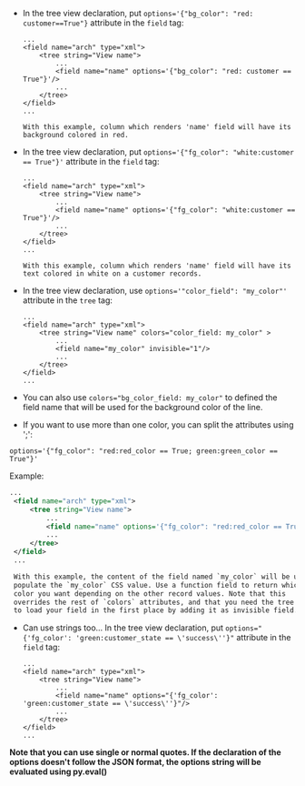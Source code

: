- In the tree view declaration, put
  `options='{"bg_color": "red: customer==True"}` attribute in the
  `field` tag:

      ...
      <field name="arch" type="xml">
          <tree string="View name">
              ...
              <field name="name" options='{"bg_color": "red: customer == True"}'/>
              ...
          </tree>
      </field>
      ...

      With this example, column which renders 'name' field will have its background colored in red.

- In the tree view declaration, put
  `options='{"fg_color": "white:customer == True"}'` attribute in the
  `field` tag:

      ...
      <field name="arch" type="xml">
          <tree string="View name">
              ...
              <field name="name" options='{"fg_color": "white:customer == True"}'/>
              ...
          </tree>
      </field>
      ...

      With this example, column which renders 'name' field will have its text colored in white on a customer records.

- In the tree view declaration, use
  `options='"color_field": "my_color"'` attribute in the `tree` tag:

      ...
      <field name="arch" type="xml">
          <tree string="View name" colors="color_field: my_color" >
              ...
              <field name="my_color" invisible="1"/>
              ...
          </tree>
      </field>
      ...

- You can also use `colors="bg_color_field: my_color"` to defined the
  field name that will be used for the background color of the line.

- If you want to use more than one color, you can split the attributes
  using ';':

``` 
options='{"fg_color": "red:red_color == True; green:green_color == True"}'
```

Example:

``` xml
...
 <field name="arch" type="xml">
     <tree string="View name">
         ...
         <field name="name" options='{"fg_color": "red:red_color == True; green:green_color == True"}'/>
         ...
     </tree>
 </field>
 ...

 With this example, the content of the field named `my_color` will be used to
 populate the `my_color` CSS value. Use a function field to return whichever
 color you want depending on the other record values. Note that this
 overrides the rest of `colors` attributes, and that you need the tree
 to load your field in the first place by adding it as invisible field.
```

- Can use strings too... In the tree view declaration, put
  `options="{'fg_color': 'green:customer_state == \'success\''}"`
  attribute in the `field` tag:

      ...
      <field name="arch" type="xml">
          <tree string="View name">
              ...
              <field name="name" options="{'fg_color': 'green:customer_state == \'success\''}"/>
              ...
          </tree>
      </field>
      ...

**Note that you can use single or normal quotes. If the declaration of
the options doesn't follow the JSON format, the options string will be
evaluated using py.eval()**
